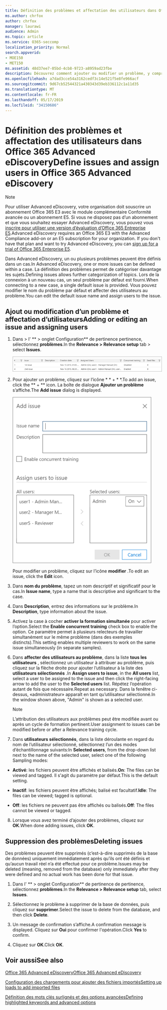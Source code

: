 ```yaml
---
title: Définition des problèmes et affectation des utilisateurs dans Office 365 Advanced eDiscovery
ms.author: chrfox
author: chrfox
manager: laurawi
audience: Admin
ms.topic: article
ms.service: O365-seccomp
localization_priority: Normal
search.appverid:
- MOE150
- MET150
ms.assetid: 48d37ee7-05bd-4cb8-9723-a8959ad23fbe
description: Découvrez comment ajouter ou modifier un problème, y compris lui affecter des utilisateurs ou supprimer un problème pour un cas de découverte électronique dans Office 365 Advanced eDiscovery.
ms.openlocfilehash: a7dad3cce54a3162cedf3c14e521f5e8fe966acf
ms.sourcegitcommit: 9d67cb52544321a430343d39eb336112c1a11d35
ms.translationtype: MT
ms.contentlocale: fr-FR
ms.lasthandoff: 05/17/2019
ms.locfileid: "34150686"
---
```

# <a name="define-issues-and-assign-users-in-office-365-advanced-ediscovery"></a><span data-ttu-id="8122b-103">Définition des problèmes et affectation des utilisateurs dans Office 365 Advanced eDiscovery</span><span class="sxs-lookup"><span data-stu-id="8122b-103">Define issues and assign users in Office 365 Advanced eDiscovery</span></span>

> [!NOTE]
> <span data-ttu-id="8122b-p101">Pour utiliser Advanced eDiscovery, votre organisation doit souscrire un abonnement Office 365 E3 avec le module complémentaire Conformité avancée ou un abonnement E5. Si vous ne disposez pas d’un abonnement et que vous souhaitez essayer Advanced eDiscovery, vous pouvez vous [inscrire pour utiliser une version d’évaluation d’Office 365 Entreprise E5](https://go.microsoft.com/fwlink/p/?LinkID=698279).</span><span class="sxs-lookup"><span data-stu-id="8122b-p101">Advanced eDiscovery requires an Office 365 E3 with the Advanced Compliance add-on or an E5 subscription for your organization. If you don't have that plan and want to try Advanced eDiscovery, you can [sign up for a trial of Office 365 Enterprise E5](https://go.microsoft.com/fwlink/p/?LinkID=698279).</span></span> 
  
<span data-ttu-id="8122b-106">Dans Advanced eDiscovery, un ou plusieurs problèmes peuvent être définis dans un cas.</span><span class="sxs-lookup"><span data-stu-id="8122b-106">In Advanced eDiscovery, one or more issues can be defined within a case.</span></span> <span data-ttu-id="8122b-107">La définition des problèmes permet de catégoriser davantage les sujets.</span><span class="sxs-lookup"><span data-stu-id="8122b-107">Defining issues allows further categorization of topics.</span></span> <span data-ttu-id="8122b-108">Lors de la connexion à un nouveau cas, un seul problème par défaut est fourni.</span><span class="sxs-lookup"><span data-stu-id="8122b-108">When connecting to a new case, a single default issue is provided.</span></span> <span data-ttu-id="8122b-109">Vous pouvez modifier le nom du problème par défaut et affecter des utilisateurs au problème.</span><span class="sxs-lookup"><span data-stu-id="8122b-109">You can edit the default issue name and assign users to the issue.</span></span> 
  
## <a name="adding-or-editing-an-issue-and-assigning-users"></a><span data-ttu-id="8122b-110">Ajout ou modification d’un problème et affectation d’utilisateurs</span><span class="sxs-lookup"><span data-stu-id="8122b-110">Adding or editing an issue and assigning users</span></span>

1. <span data-ttu-id="8122b-111">Dans \> l' \*\* \> onglet Configuration\*\* de pertinence pertinence, sélectionnez **problèmes**.</span><span class="sxs-lookup"><span data-stu-id="8122b-111">In the **Relevance \> Relevance setup** tab \> select **Issues**.</span></span>
    
    ![Problèmes de configuration de pertinence](media/dfd8f9ef-b167-4ed9-980e-00ae98a97169.png)
  
2. <span data-ttu-id="8122b-113">Pour ajouter un problème, cliquez sur l’icône \* \* + \* \*.</span><span class="sxs-lookup"><span data-stu-id="8122b-113">To add an issue, click the \*\* + \*\* icon.</span></span> <span data-ttu-id="8122b-114">La boîte de dialogue **Ajouter un problème** s’affiche.</span><span class="sxs-lookup"><span data-stu-id="8122b-114">The **Add issue** dialog is displayed.</span></span> 
    
    ![Problème d’ajout de configuration de pertinence](media/c8e94982-139a-472a-b85d-282f2d742046.png)
  
    <span data-ttu-id="8122b-116">Pour modifier un problème, cliquez sur l’icône **modifier** .</span><span class="sxs-lookup"><span data-stu-id="8122b-116">To edit an issue, click the **Edit** icon.</span></span> 
    
3. <span data-ttu-id="8122b-117">Dans **nom du problème**, tapez un nom descriptif et significatif pour le cas.</span><span class="sxs-lookup"><span data-stu-id="8122b-117">In **Issue name**, type a name that is descriptive and significant to the case.</span></span> 
    
4. <span data-ttu-id="8122b-118">Dans **Description**, entrez des informations sur le problème.</span><span class="sxs-lookup"><span data-stu-id="8122b-118">In **Description**, type information about the issue.</span></span>
    
5. <span data-ttu-id="8122b-119">Activez la case à cocher **activer la formation simultanée** pour activer l’option.</span><span class="sxs-lookup"><span data-stu-id="8122b-119">Select the **Enable concurrent training** check box to enable the option.</span></span> <span data-ttu-id="8122b-120">Ce paramètre permet à plusieurs relecteurs de travailler simultanément sur le même problème (dans des exemples distincts).</span><span class="sxs-lookup"><span data-stu-id="8122b-120">This setting enables multiple reviewers to work on the same issue simultaneously (in separate samples).</span></span> 
    
6. <span data-ttu-id="8122b-121">Dans **affecter des utilisateurs au problème**, dans la liste **tous les utilisateurs** , sélectionnez un utilisateur à attribuer au problème, puis cliquez sur la flèche droite pour ajouter l’utilisateur à la liste des **utilisateurs sélectionnés** .</span><span class="sxs-lookup"><span data-stu-id="8122b-121">In **Assign users to issue**, in the **All users** list, select a user to be assigned to the issue and then click the right-facing arrow to add the user to the **Selected users** list.</span></span> <span data-ttu-id="8122b-122">Répétez l’opération autant de fois que nécessaire.</span><span class="sxs-lookup"><span data-stu-id="8122b-122">Repeat as necessary.</span></span> <span data-ttu-id="8122b-123">Dans la fenêtre ci-dessus, «administrateur» apparaît en tant qu’utilisateur sélectionné.</span><span class="sxs-lookup"><span data-stu-id="8122b-123">In the window shown above, "Admin" is shown as a selected user.</span></span> 
    
    > [!NOTE]
    > <span data-ttu-id="8122b-124">L’attribution des utilisateurs aux problèmes peut être modifiée avant ou après un cycle de formation pertinent.</span><span class="sxs-lookup"><span data-stu-id="8122b-124">User assignment to issues can be modified before or after a Relevance training cycle.</span></span> 
  
7. <span data-ttu-id="8122b-125">Dans **utilisateurs sélectionnés**, dans la liste déroulante en regard du nom de l’utilisateur sélectionné, sélectionnez l’un des modes d’échantillonnage suivants:</span><span class="sxs-lookup"><span data-stu-id="8122b-125">In **Selected users**, from the drop-down list next to the name of the selected user, select one of the following Sampling modes:</span></span> 
    
  - <span data-ttu-id="8122b-126">**Activé**: les fichiers peuvent être affichés et balisés.</span><span class="sxs-lookup"><span data-stu-id="8122b-126">**On**: The files can be viewed and tagged.</span></span> <span data-ttu-id="8122b-127">Il s'agit du paramètre par défaut.</span><span class="sxs-lookup"><span data-stu-id="8122b-127">This is the default setting.</span></span>
    
  - <span data-ttu-id="8122b-128">**Inactif**: les fichiers peuvent être affichés; balisé est facultatif.</span><span class="sxs-lookup"><span data-stu-id="8122b-128">**Idle**: The files can be viewed; tagged is optional.</span></span>
    
  - <span data-ttu-id="8122b-129">**Off**: les fichiers ne peuvent pas être affichés ou balisés.</span><span class="sxs-lookup"><span data-stu-id="8122b-129">**Off**: The files cannot be viewed or tagged.</span></span>
    
8. <span data-ttu-id="8122b-130">Lorsque vous avez terminé d’ajouter des problèmes, cliquez sur **OK**.</span><span class="sxs-lookup"><span data-stu-id="8122b-130">When done adding issues, click **OK**.</span></span>
    
## <a name="deleting-issues"></a><span data-ttu-id="8122b-131">Suppression des problèmes</span><span class="sxs-lookup"><span data-stu-id="8122b-131">Deleting issues</span></span>

<span data-ttu-id="8122b-132">Des problèmes peuvent être supprimés (c’est-à-dire supprimés de la base de données) uniquement immédiatement après qu’ils ont été définis et qu’aucun travail réel n’a été effectué pour ce problème.</span><span class="sxs-lookup"><span data-stu-id="8122b-132">Issues may be deleted (meaning, removed from the database) only immediately after they were defined and no actual work has been done for that issue.</span></span> 
  
1. <span data-ttu-id="8122b-133">Dans l' \*\* \> onglet Configuration\*\* de pertinence de pertinence, sélectionnez **problèmes**.</span><span class="sxs-lookup"><span data-stu-id="8122b-133">In the **Relevance \> Relevance setup** tab, select **Issues**.</span></span>
    
2. <span data-ttu-id="8122b-134">Sélectionnez le problème à supprimer de la base de données, puis cliquez sur **supprimer**.</span><span class="sxs-lookup"><span data-stu-id="8122b-134">Select the issue to delete from the database, and then click **Delete**.</span></span>
    
3. <span data-ttu-id="8122b-135">Un message de confirmation s’affiche.</span><span class="sxs-lookup"><span data-stu-id="8122b-135">A confirmation message is displayed.</span></span> <span data-ttu-id="8122b-136">Cliquez sur **Oui** pour confirmer l'opération.</span><span class="sxs-lookup"><span data-stu-id="8122b-136">Click **Yes** to confirm.</span></span> 
    
4. <span data-ttu-id="8122b-137">Cliquez sur **OK**.</span><span class="sxs-lookup"><span data-stu-id="8122b-137">Click **OK**.</span></span>
    
## <a name="see-also"></a><span data-ttu-id="8122b-138">Voir aussi</span><span class="sxs-lookup"><span data-stu-id="8122b-138">See also</span></span>

[<span data-ttu-id="8122b-139">Office 365 Advanced eDiscovery</span><span class="sxs-lookup"><span data-stu-id="8122b-139">Office 365 Advanced eDiscovery</span></span>](office-365-advanced-ediscovery.md)
  
[<span data-ttu-id="8122b-140">Configuration des chargements pour ajouter des fichiers importés</span><span class="sxs-lookup"><span data-stu-id="8122b-140">Setting up loads to add imported files</span></span>](set-up-loads-to-add-imported-files.md)
  
[<span data-ttu-id="8122b-141">Définition des mots clés surlignés et des options avancées</span><span class="sxs-lookup"><span data-stu-id="8122b-141">Defining highlighted keywords and advanced options</span></span>](define-highlighted-keywords-and-advanced-options.md)

